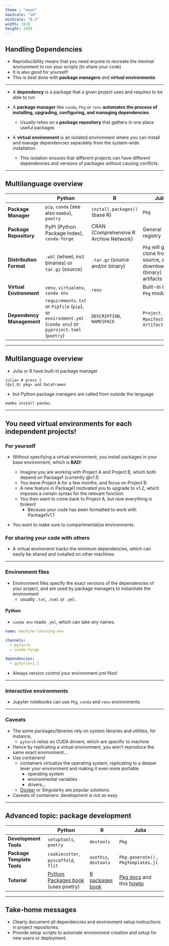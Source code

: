 ```yaml
---
theme : "moon"
maxScale: "10"
minScale: "0.2"
width: 1920
height: 1080
---
```



## Handling Dependencies
- Reproducibility means that you need anyone to recreate the minimal environment to run your scripts (to share your code)
- It is also good for yourself!
- This is best done with **package managers** and **virtual environments** 

---

- A **dependency** is a package that a given project uses and requires to be able to run 

- A **package manager** like `conda`, `Pkg` or `renv` **automates the process of installing, upgrading, configuring, and managing dependencies**.
  - Usually relies on a **package repository** that gathers in one place useful packages

- A **virtual environment** is an isolated environment where you can install and manage dependencies separately from the system-wide installation. 
  - This isolation ensures that different projects can have different dependencies and versions of packages without causing conflicts.

---

## Multilanguage overview

|  | Python | R | Julia |
| --- | --- | --- | --- |
| **Package Manager** | `pip`, `conda` (see also `mamba`), `poetry` | `install.packages()` (base R) | `Pkg` |
| **Package Repository** | PyPI (Python Package Index), `conda-forge` | CRAN (Comprehensive R Archive Network) | General registry |
| **Distribution Format** | `.whl` (wheel, incl binaries) or `tar.gz` (source) | `.tar.gz` (source and/or binary) | `Pkg` will git clone from source, and download (binary) artifacts |
| **Virtual Environment** | `venv`, `virtualenv`, `conda env` | `renv` | Built-in in the `Pkg` module |
| **Dependency Management** | `requirements.txt` or `Pipfile` (`pip`), or `environment.yml` (`conda env`) or `pyproject.toml` (`poetry`) | `DESCRIPTION`, `NAMESPACE` | `Project.toml`, `Manifest.toml`, `Artifacts.toml` |

---

## Multilanguage overview

- Julia or R have built-in package manager
```julia-repl
julia> # press ]
(@v1.8) pkg> add DataFrames
```
- but Python package managers are called from outside the language
```bash
mamba install pandas
```

---

## You need virtual environments for each independent projects!

### For yourself

- Without specifying a virtual environment, you install packages in your base environment, which is **BAD**!

  - Imagine you are working with Project A and Project B, which both depend on Package1 (currently @v1.1)
  - You leave Project A for a few months, and focus on Project B.
  - A new feature in Package1 motivated you to upgrade to v1.2, which imposes a certain syntax for the relevant function
  - You then want to come back to Project A, but now everything is broken!
    - Because your code has been formatted to work with Package1v1.1

- You want to make sure to compartmentalize environments.
  
### For sharing your code with others
- A virtual environemt tracks the minimum dependencies, which can easily be shared and installed on other machines

---

### Environment files

- Environment files specify the exact versions of the dependencies of your project, and are used by package managers to instantiate the environment
  - usually `.txt`, `.toml` or `.yml`.

#### Python 
- `conda env` reads `.yml`, which can take any names.

```yaml
name: machine-learning-env

channels:
  - pytorch
  - conda-forge

dependencies:
  - pytorch=1.1
```

- Always version control your environment.yml files!

---

### Interactive environments
- Jupyter notebooks can use `Pkg`, `conda` and `renv` environments

---

### Caveats
- The some packages/libraries rely on system libraries and utilities, for instance, 
  - `pytorch` relies on CUDA drivers, which are specific to machine
- Hence by replicating a virtual environment, you won't reproduce the same exact environment...
- Use containers!
  - containers virtualize the operating system, replicating to a deeper lever your environment and making it even more portable
    - operating system
    - environmental variables
    - drivers... 
  - [Docker](https://docs.docker.com/get-started/) or Singularity are popular solutions. 
- Caveats of containers: development is not as easy

---

## Advanced topic: package development

|  | Python | R | Julia |
| --- | --- | --- | --- |
| **Development Tools** | `setuptools`, `poetry` | `devtools` | `Pkg` |
| **Package Template Tools** | `cookiecutter`, `pyscaffold`, `flit` | `usethis`, `devtools` | `Pkg.generate()` , `PkgTemplates.jl` |
| **Tutorial** | [Python Packages book](https://py-pkgs.org/) (uses poetry) | [R packages book](https://r-pkgs.org/) | [Pkg docs](https://pkgdocs.julialang.org/v1/) and this [howto](https://julialang.org/contribute/developing_package/) |

---

## Take-home messages
- Clearly document all dependencies and environment setup instructions in project repositories.
- Provide setup scripts to automate environment creation and setup for new users or deployment.